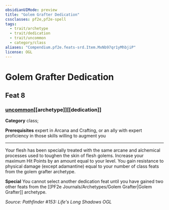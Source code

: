 ```yaml
---
obsidianUIMode: preview
title: "Golem Grafter Dedication"
cssclasses: pf2e,pf2e-spell
tags:
  - trait/archetype
  - trait/dedication
  - trait/uncommon
  - category/class
aliases: "Compendium.pf2e.feats-srd.Item.MxNb97qr1yMhbjiP"
license: OGL
---
```

# Golem Grafter Dedication
## Feat 8
### [uncommon](uncommon "Uncommon Rarity Trait")[[archetype]][[dedication]]

**Category** class; 



**Prerequisites** expert in Arcana and Crafting, or an ally with expert proficiency in those skills willing to augment you
* * *
Your flesh has been specially treated with the same arcane and alchemical processes used to toughen the skin of flesh golems. Increase your maximum Hit Points by an amount equal to your level. You gain resistance to physical damage (except adamantine) equal to your number of class feats from the golem grafter archetype.

**Special** You cannot select another dedication feat until you have gained two other feats from the [[PF2e Journals/Archetypes/Golem Grafter|Golem Grafter]] archetype.

*Source: Pathfinder #153: Life's Long Shadows*
*OGL*
